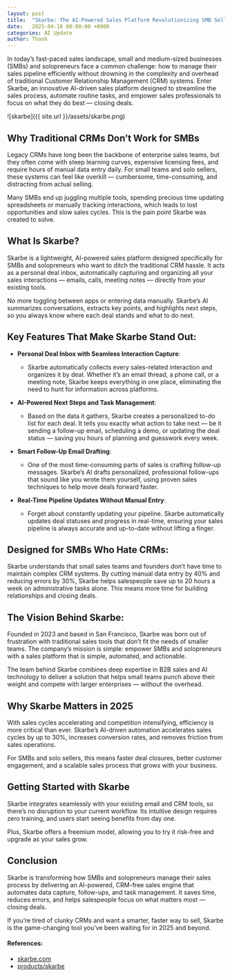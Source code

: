 ```yaml
---
layout: post
title:  "Skarbe: The AI-Powered Sales Platform Revolutionizing SMB Selling in 2025"
date:   2025-04-18 00:00:00 +0900
categories: AI Update
author: Thanh
---
```


In today’s fast-paced sales landscape, small and medium-sized businesses (SMBs) and solopreneurs face a common challenge: how to manage their sales pipeline efficiently without drowning in the complexity and overhead of traditional Customer Relationship Management (CRM) systems. Enter Skarbe, an innovative AI-driven sales platform designed to streamline the sales process, automate routine tasks, and empower sales professionals to focus on what they do best — closing deals.


![skarbe]({{ site.url }}/assets/skarbe.png)

## **Why Traditional CRMs Don’t Work for SMBs**

Legacy CRMs have long been the backbone of enterprise sales teams, but they often come with steep learning curves, expensive licensing fees, and require hours of manual data entry daily. For small teams and solo sellers, these systems can feel like overkill — cumbersome, time-consuming, and distracting from actual selling.

Many SMBs end up juggling multiple tools, spending precious time updating spreadsheets or manually tracking interactions, which leads to lost opportunities and slow sales cycles. This is the pain point Skarbe was created to solve.



## **What Is Skarbe?**

Skarbe is a lightweight, AI-powered sales platform designed specifically for SMBs and solopreneurs who want to ditch the traditional CRM hassle. It acts as a personal deal inbox, automatically capturing and organizing all your sales interactions — emails, calls, meeting notes — directly from your existing tools.

No more toggling between apps or entering data manually. Skarbe’s AI summarizes conversations, extracts key points, and highlights next steps, so you always know where each deal stands and what to do next.


## **Key Features That Make Skarbe Stand Out**:

- **Personal Deal Inbox with Seamless Interaction Capture**: 

    - Skarbe automatically collects every sales-related interaction and organizes it by deal. Whether it’s an email thread, a phone call, or a meeting note, Skarbe keeps everything in one place, eliminating the need to hunt for information across platforms.

- **AI-Powered Next Steps and Task Management**: 

    - Based on the data it gathers, Skarbe creates a personalized to-do list for each deal. It tells you exactly what action to take next — be it sending a follow-up email, scheduling a demo, or updating the deal status — saving you hours of planning and guesswork every week.

- **Smart Follow-Up Email Drafting**: 

    - One of the most time-consuming parts of sales is crafting follow-up messages. Skarbe’s AI drafts personalized, professional follow-ups that sound like you wrote them yourself, using proven sales techniques to help move deals forward faster.

- **Real-Time Pipeline Updates Without Manual Entry**: 

    - Forget about constantly updating your pipeline. Skarbe automatically updates deal statuses and progress in real-time, ensuring your sales pipeline is always accurate and up-to-date without lifting a finger.


## **Designed for SMBs Who Hate CRMs**:

Skarbe understands that small sales teams and founders don’t have time to maintain complex CRM systems. By cutting manual data entry by 40% and reducing errors by 30%, Skarbe helps salespeople save up to 20 hours a week on administrative tasks alone. This means more time for building relationships and closing deals.


## **The Vision Behind Skarbe**:

Founded in 2023 and based in San Francisco, Skarbe was born out of frustration with traditional sales tools that don’t fit the needs of smaller teams. The company’s mission is simple: empower SMBs and solopreneurs with a sales platform that is simple, automated, and actionable.

The team behind Skarbe combines deep expertise in B2B sales and AI technology to deliver a solution that helps small teams punch above their weight and compete with larger enterprises — without the overhead.


## **Why Skarbe Matters in 2025**

With sales cycles accelerating and competition intensifying, efficiency is more critical than ever. Skarbe’s AI-driven automation accelerates sales cycles by up to 30%, increases conversion rates, and removes friction from sales operations.

For SMBs and solo sellers, this means faster deal closures, better customer engagement, and a scalable sales process that grows with your business.

## **Getting Started with Skarbe**

Skarbe integrates seamlessly with your existing email and CRM tools, so there’s no disruption to your current workflow. Its intuitive design requires zero training, and users start seeing benefits from day one.

Plus, Skarbe offers a freemium model, allowing you to try it risk-free and upgrade as your sales grow.


## **Conclusion**

Skarbe is transforming how SMBs and solopreneurs manage their sales process by delivering an AI-powered, CRM-free sales engine that automates data capture, follow-ups, and task management. It saves time, reduces errors, and helps salespeople focus on what matters most — closing deals.

If you’re tired of clunky CRMs and want a smarter, faster way to sell, Skarbe is the game-changing tool you’ve been waiting for in 2025 and beyond.


#### References:
- [skarbe.com](https://skarbe.com/)
- [products/skarbe](https://www.producthunt.com/products/skarbe)
